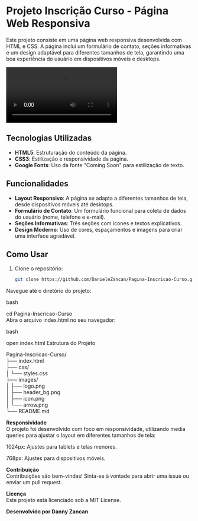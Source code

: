 # Projeto Inscrição Curso - Página Web Responsiva

Este projeto consiste em uma página web responsiva desenvolvida com HTML e CSS. A página inclui um formulário de contato, seções informativas e um design adaptável para diferentes tamanhos de tela, garantindo uma boa experiência do usuário em dispositivos móveis e desktops.

<video src="images/tela-projeto.mp4"></video>

## Tecnologias Utilizadas

- **HTML5**: Estruturação do conteúdo da página.
- **CSS3**: Estilização e responsividade da página.
- **Google Fonts**: Uso da fonte "Coming Soon" para estilização de texto.

## Funcionalidades

- **Layout Responsivo**: A página se adapta a diferentes tamanhos de tela, desde dispositivos móveis até desktops.
- **Formulário de Contato**: Um formulário funcional para coleta de dados do usuário (nome, telefone e e-mail).
- **Seções Informativas**: Três seções com ícones e textos explicativos.
- **Design Moderno**: Uso de cores, espaçamentos e imagens para criar uma interface agradável.

## Como Usar

1. Clone o repositório:
   ```bash
   git clone https://github.com/DanieleZancan/Pagina-Inscricao-Curso.git
Navegue até o diretório do projeto:

bash

cd Pagina-Inscricao-Curso  
Abra o arquivo index.html no seu navegador:

bash

open index.html
Estrutura do Projeto

Pagina-Inscricao-Curso/  
├── index.html  
├── css/  
│   └── styles.css  
├── images/  
│   ├── logo.png  
│   ├── header_bg.png  
│   ├── icon.png  
│   └── arrow.png  
└── README.md  

**Responsividade**  
O projeto foi desenvolvido com foco em responsividade, utilizando media queries para ajustar o layout em diferentes tamanhos de tela:

1024px: Ajustes para tablets e telas menores.

768px: Ajustes para dispositivos móveis.

**Contribuição**  
Contribuições são bem-vindas! Sinta-se à vontade para abrir uma issue ou enviar um pull request.

**Licença**  
Este projeto está licenciado sob a MIT License.

**Desenvolvido por Danny Zancan**

